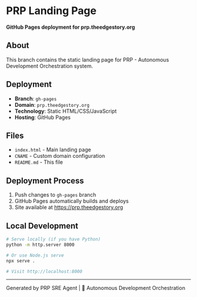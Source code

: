 # PRP Landing Page

**GitHub Pages deployment for prp.theedgestory.org**

## About

This branch contains the static landing page for PRP - Autonomous Development Orchestration system.

## Deployment

- **Branch**: `gh-pages`
- **Domain**: `prp.theedgestory.org`
- **Technology**: Static HTML/CSS/JavaScript
- **Hosting**: GitHub Pages

## Files

- `index.html` - Main landing page
- `CNAME` - Custom domain configuration
- `README.md` - This file

## Deployment Process

1. Push changes to `gh-pages` branch
2. GitHub Pages automatically builds and deploys
3. Site available at https://prp.theedgestory.org

## Local Development

```bash
# Serve locally (if you have Python)
python -m http.server 8000

# Or use Node.js serve
npx serve .

# Visit http://localhost:8000
```

---

Generated by PRP SRE Agent | 🎵 Autonomous Development Orchestration